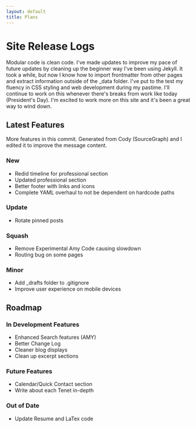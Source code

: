 ```yaml
---
layout: default
title: Plans
---
```

# Site Release Logs

Modular code is clean code. I've made updates to improve my pace of future updates by cleaning up the beginner way I've been using Jekyll. It took a while, but now I know how to import frontmatter from other pages and extract information outside of the _data folder. I've put to the test my fluency in CSS styling and web development during my pastime. I'll continue to work on this whenever there's breaks from work like today (President's Day). I'm excited to work more on this site and it's been a great way to wind down.

## Latest Features

More features in this commit. Generated from Cody (SourceGraph) and I edited it to improve the message content.

### New

- Redid timeline for professional section
- Updated professional section
- Better footer with links and icons
- Complete YAML overhaul to not be dependent on hardcode paths

### Update

- Rotate pinned posts

### Squash

- Remove Experimental Amy Code causing slowdown
- Routing bug on some pages

### Minor

- Add _drafts folder to .gitignore
- Improve user experience on mobile devices

## Roadmap

### In Development Features

- Enhanced Search features (AMY)
- Better Change Log
- Cleaner blog displays
- Clean up excerpt sections

### Future Features

- Calendar/Quick Contact section
- Write about each Tenet in-depth

### Out of Date

- Update Resume and LaTex code
